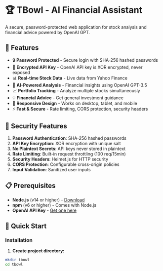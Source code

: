 # 🏆 TBowl - AI Financial Assistant

A secure, password-protected web application for stock analysis and financial advice powered by OpenAI GPT.

## 🌟 Features

- 🔒 **Password Protected** - Secure login with SHA-256 hashed passwords
- 🔐 **Encrypted API Key** - OpenAI API key is XOR encrypted, never exposed
- 📊 **Real-time Stock Data** - Live data from Yahoo Finance
- 🤖 **AI-Powered Analysis** - Financial insights using OpenAI GPT-3.5
- 📈 **Portfolio Tracking** - Analyze multiple stocks simultaneously
- 💡 **Financial Advice** - Get general investment guidance
- 📱 **Responsive Design** - Works on desktop, tablet, and mobile
- ⚡ **Fast & Secure** - Rate limiting, CORS protection, security headers

## 🔐 Security Features

1. **Password Authentication**: SHA-256 hashed passwords
2. **API Key Encryption**: XOR encryption with unique salt
3. **No Plaintext Secrets**: API keys never stored in plaintext
4. **Rate Limiting**: Built-in request throttling (100 req/15min)
5. **Security Headers**: Helmet.js for HTTP security
6. **CORS Protection**: Configurable cross-origin policies
7. **Input Validation**: Sanitized user inputs

## 📋 Prerequisites

- **Node.js** (v14 or higher) - [Download](https://nodejs.org/)
- **npm** (v6 or higher) - Comes with Node.js
- **OpenAI API Key** - [Get one here](https://platform.openai.com/api-keys)

## 🚀 Quick Start

### Installation

1. **Create project directory:**
```bash
mkdir tbowl
cd tbowl